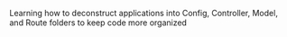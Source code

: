 Learning how to deconstruct applications into Config, Controller, Model, and Route folders to keep code more organized